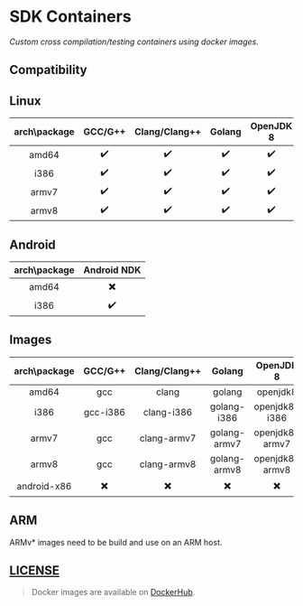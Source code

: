 # SDK Containers

_Custom cross compilation/testing containers using docker images._

## Compatibility

## Linux

| arch\package  |           GCC/G++          |          Clang/Clang++       |             Golang           |          OpenJDK 8           |           OpenJDK 9          |        Oracle JDK 8          |
|:-------------:|:--------------------------:|:----------------------------:|:----------------------------:|:----------------------------:|:----------------------------:|:----------------------------:|
|     amd64     |     :heavy_check_mark:     |        :heavy_check_mark:    |       :heavy_check_mark:     |      :heavy_check_mark:      |       :heavy_check_mark:     |     :heavy_check_mark:       |
|     i386      |     :heavy_check_mark:     |        :heavy_check_mark:    |       :heavy_check_mark:     |      :heavy_check_mark:      |       :heavy_check_mark:     |     :heavy_check_mark:       |
|     armv7     |     :heavy_check_mark:     |        :heavy_check_mark:    |       :heavy_check_mark:     |      :heavy_check_mark:      |       :heavy_check_mark:     |     :heavy_check_mark:       |
|     armv8     |     :heavy_check_mark:     |        :heavy_check_mark:    |       :heavy_check_mark:     |      :heavy_check_mark:      |       :heavy_check_mark:     |     :heavy_check_mark:       |

## Android

| arch\package  |         Android NDK          |
|:-------------:|:----------------------------:|
|     amd64     |    :heavy_multiplication_x:  |
|     i386      |        :heavy_check_mark:    |


## Images

| arch\package  |           GCC/G++          |          Clang/Clang++       |             Golang           |          OpenJDK 8           |           OpenJDK 9          |        Oracle JDK 8          |
|:-------------:|:--------------------------:|:----------------------------:|:----------------------------:|:----------------------------:|:----------------------------:|:----------------------------:|
|     amd64     |            gcc             |             clang            |             golang           |          openjdk8            |           openjdk9           |          oracle8             |
|     i386      |            gcc-i386        |             clang-i386       |             golang-i386      |          openjdk8-i386       |           openjdk9-i386      |          oracle8-i386        |
|     armv7     |            gcc             |             clang-armv7      |             golang-armv7     |          openjdk8-armv7      |           openjdk9-armv7     |          oracle8-armv7       |
|     armv8     |            gcc             |             clang-armv8      |             golang-armv8     |          openjdk8-armv8      |           openjdk9-armv8     |          oracle8-armv8       |
|  android-x86  |  :heavy_multiplication_x:  |   :heavy_multiplication_x:   |    :heavy_multiplication_x:  |   :heavy_multiplication_x:   |   :heavy_multiplication_x:   |    :heavy_multiplication_x:  |


## ARM

ARMv* images need to be build and use on an ARM host.

## [LICENSE](https://github.com/kuzzleio/cgo-cross/blob/master/LICENSE)


> Docker images are available on [DockerHub](https://hub.docker.com/r/kuzzlio/sdk-cross).
